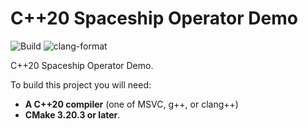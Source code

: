 # C++20 Spaceship Operator Demo

![Build](https://github.com/dholmes215/hello-spaceship/actions/workflows/build.yml/badge.svg) ![clang-format](https://github.com/dholmes215/hello-spaceship/actions/workflows/clang-format.yml/badge.svg)

C++20 Spaceship Operator Demo.

To build this project you will need:

* **A C++20 compiler** (one of MSVC, g++, or clang++)
* **CMake 3.20.3 or later**.

